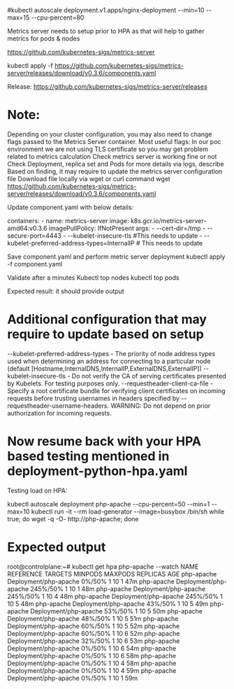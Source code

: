 #kubectl autoscale deployment.v1.apps/nginx-deployment --min=10 --max=15 --cpu-percent=80

Metrics server needs to setup prior to HPA as that will help to gather metrics for pods & nodes

https://github.com/kubernetes-sigs/metrics-server

kubectl apply -f https://github.com/kubernetes-sigs/metrics-server/releases/download/v0.3.6/components.yaml

Release: https://github.com/kubernetes-sigs/metrics-server/releases


# Note: 
Depending on your cluster configuration, you may also need to change flags passed to the Metrics Server container. Most useful flags:
In our poc environment we are not using TLS certificate so you may get problem related to metrics calculation
Check metrics server is working fine or not
Check Deployment, replica set and Pods for more details via logs, describe
Based on finding, it may require to update the metrics server configuration file
Download file locally via wget or curl command 
wget https://github.com/kubernetes-sigs/metrics-server/releases/download/v0.3.6/components.yaml

Update component.yaml with below details:

 containers:
      - name: metrics-server
        image: k8s.gcr.io/metrics-server-amd64:v0.3.6
        imagePullPolicy: IfNotPresent
        args:
          - --cert-dir=/tmp
          - --secure-port=4443
          - --kubelet-insecure-tls #This needs to update
          - --kubelet-preferred-address-types=InternalIP # This needs to update

Save component.yaml and perform metric server deployment
kubectl apply -f component.yaml

Validate after a minutes
Kubectl top nodes
kubectl top pods

Expected result: it should provide output



# Additional configuration that may require to update based on setup

--kubelet-preferred-address-types - The priority of node address types used when determining an address for connecting to a particular node (default [Hostname,InternalDNS,InternalIP,ExternalDNS,ExternalIP])
--kubelet-insecure-tls - Do not verify the CA of serving certificates presented by Kubelets. For testing purposes only.
--requestheader-client-ca-file - Specify a root certificate bundle for verifying client certificates on incoming requests before trusting usernames in headers specified by --requestheader-username-headers.
WARNING: Do not depend on prior authorization for incoming requests.


# Now resume back with your HPA based testing mentioned in deployment-python-hpa.yaml

Testing load on HPA:

kubectl autoscale deployment php-apache --cpu-percent=50 --min=1 --max=10
kubectl run -it --rm load-generator --image=busybox /bin/sh
while true; do wget -q -O- http://php-apache; done


# Expected output

root@controlplane:~# kubectl get hpa php-apache --watch
NAME         REFERENCE               TARGETS   MINPODS   MAXPODS   REPLICAS   AGE
php-apache   Deployment/php-apache   0%/50%    1         10        1          47m
php-apache   Deployment/php-apache   245%/50%   1         10        1          48m
php-apache   Deployment/php-apache   245%/50%   1         10        4          48m
php-apache   Deployment/php-apache   245%/50%   1         10        5          48m
php-apache   Deployment/php-apache   43%/50%    1         10        5          49m
php-apache   Deployment/php-apache   53%/50%    1         10        5          50m
php-apache   Deployment/php-apache   48%/50%    1         10        5          51m
php-apache   Deployment/php-apache   60%/50%    1         10        5          52m
php-apache   Deployment/php-apache   60%/50%    1         10        6          52m
php-apache   Deployment/php-apache   32%/50%    1         10        6          53m
php-apache   Deployment/php-apache   0%/50%     1         10        6          54m
php-apache   Deployment/php-apache   0%/50%     1         10        6          58m
php-apache   Deployment/php-apache   0%/50%     1         10        4          58m
php-apache   Deployment/php-apache   0%/50%     1         10        4          59m
php-apache   Deployment/php-apache   0%/50%     1         10        1          59m
